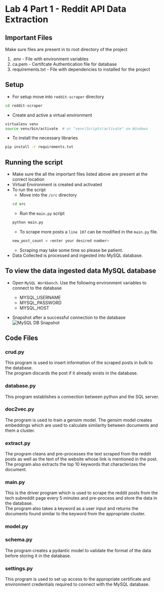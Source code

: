 # Lab 4 Part 1 - Reddit API Data Extraction

## Important Files
Make sure files are present in to root directory of the project
1. .env - File with environment variables
2. ca.pem - Certifcate Authentication file for database
3. requirements.txt - File with dependencies to installed for the project

## Setup
- For setup move into `reddit-scraper` directory
```bash
cd reddit-scraper
```

- Create and active a virtual environment
```bash
virtualenv venv
source venv/bin/activate  # or "venv\Scripts\activate" on Windows
```
- To install the necessary libraries
```bash
pip install -r requirements.txt
```

## Running the script
- Make sure the all the important files listed above are present at the correct location
- Virtual Environment is created and activated
- To run the script
    - Move into the `/src` directory
    ```bash
    cd src
    ```
    - Run the `main.py` script
    ```bash
    python main.py
    ```
    - To scrape more posts a `line 107` can be modified in the `main.py` file.
    ```py
    new_post_count = <enter your desired number>
    ```
    - Scraping may take some time so please be patient.
- Data Collected is processed and ingested into MySQL database.

## To view the data ingested data MySQL database
- Open `MySQL Workbench`. Use the following environment variables to connect to the database
    - MYSQL_USERNAME
    - MYSQL_PASSWORD
    - MYSQL_HOST

- Snapshot after a successful connection to the database
    ![MySQL DB Snapshot](../docs/mysqldb.jpg)

## Code Files

### crud.py
This program is used to insert information of the scraped posts in bulk to the database.  
The program discards the post if it already exists in the database.

### database.py
This program establishes a connection between python and the SQL server.

### doc2vec.py
The program is used to train a gensim model. 
The gensim model creates embeddings which are used to calculate similarity between documents and them a cluster.

### extract.py
The program cleans and pre-processes the text scraped from the reddit posts as well as the text of the website whose link is mentioned in the post.  
The program also extracts the top 10 keywords that characterizes the document.

### main.py
This is the driver program which is used to scrape the reddit posts from the tech subreddit page every 5 minutes and pre-process and store the data in the database.  
The program also takes a keyword as a user input and returns the documents found similar to the keyword from the appropriate cluster.  

### model.py


### schema.py
The program creates a pydantic model to validate the format of the data before storing it in the database.  

### settings.py
This program is used to set up access to the appropriate certificate and environment credentials required to connect with the MySQL database.

<!-- ## Author:
- Name: Kayvan Shah
- Email: kpshah@usc.edu
- USC ID: 1106650685 -->
